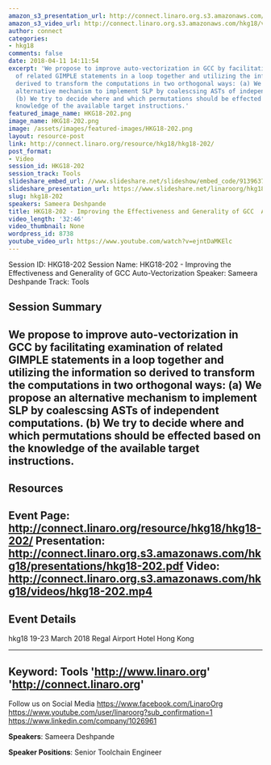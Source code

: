 ```yaml
---
amazon_s3_presentation_url: http://connect.linaro.org.s3.amazonaws.com/hkg18/presentations/hkg18-202.pdf
amazon_s3_video_url: http://connect.linaro.org.s3.amazonaws.com/hkg18/videos/hkg18-202.mp4
author: connect
categories:
- hkg18
comments: false
date: 2018-04-11 14:11:54
excerpt: 'We propose to improve auto-vectorization in GCC by facilitating examination
  of related GIMPLE statements in a loop together and utilizing the information so
  derived to transform the computations in two orthogonal ways: (a) We propose an
  alternative mechanism to implement SLP by coalescsing ASTs of independent computations.
  (b) We try to decide where and which permutations should be effected based on the
  knowledge of the available target instructions.'
featured_image_name: HKG18-202.png
image_name: HKG18-202.png
image: /assets/images/featured-images/HKG18-202.png
layout: resource-post
link: http://connect.linaro.org/resource/hkg18/hkg18-202/
post_format:
- Video
session_id: HKG18-202
session_track: Tools
slideshare_embed_url: //www.slideshare.net/slideshow/embed_code/91396370
slideshare_presentation_url: https://www.slideshare.net/linaroorg/hkg18202-improving-the-effectiveness-and-generality-of-gcc-autovectorization
slug: hkg18-202
speakers: Sameera Deshpande
title: HKG18-202 - Improving the Effectiveness and Generality of GCC  Auto-Vectorization
video_length: '32:46'
video_thumbnail: None
wordpress_id: 8738
youtube_video_url: https://www.youtube.com/watch?v=ejntDaMKElc
---
```


Session ID: HKG18-202
Session Name: HKG18-202 - Improving the Effectiveness and Generality of GCC  Auto-Vectorization
Speaker: Sameera Deshpande
Track: Tools


## Session Summary
We propose to improve auto-vectorization in GCC by facilitating examination of related GIMPLE statements in a loop together and utilizing the information so derived to transform the computations in two orthogonal ways: (a) We propose an alternative mechanism to implement SLP by coalescsing ASTs of independent computations. (b) We try to decide where and which permutations should be effected based on the knowledge of the available target instructions.
---------------------------------------------------
## Resources
Event Page: http://connect.linaro.org/resource/hkg18/hkg18-202/
Presentation: http://connect.linaro.org.s3.amazonaws.com/hkg18/presentations/hkg18-202.pdf
Video: http://connect.linaro.org.s3.amazonaws.com/hkg18/videos/hkg18-202.mp4
 ---------------------------------------------------
## Event Details
hkg18
19-23 March 2018
Regal Airport Hotel Hong Kong

---------------------------------------------------
Keyword: Tools
'http://www.linaro.org'
'http://connect.linaro.org'
---------------------------------------------------
Follow us on Social Media
https://www.facebook.com/LinaroOrg
https://www.youtube.com/user/linaroorg?sub_confirmation=1
https://www.linkedin.com/company/1026961

**Speakers**: Sameera Deshpande

**Speaker Positions**: Senior Toolchain Engineer
